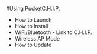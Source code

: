 #Using PocketC.H.I.P.

* How to Launch
* How to Install
* WiFi/Bluetooth - Link to C.H.I.P.
* Wireless AP Mode
* How to Update
